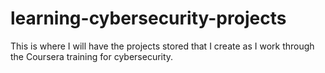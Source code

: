# learning-cybersecurity-projects
This is where I will have the projects stored that I create as I work through the Coursera training for cybersecurity.
